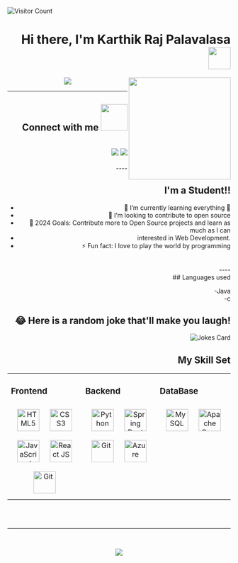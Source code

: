 

![Visitor Count](https://profile-counter.glitch.me/karthikrajpalavalasa/count.svg)
<div style="text-align: right">


# Hi there, I'm Karthik Raj Palavalasa <img src="https://media.giphy.com/media/12oufCB0MyZ1Go/giphy.gif" width="50">
<img align='right' src="https://media.giphy.com/media/M9gbBd9nbDrOTu1Mqx/giphy.gif" width="230">

<p align="center">
<img src="https://readme-typing-svg.herokuapp.com?font=monospace&color=00ffd2&size=25&center=true&vCenter=true&lines=A+Passionate+Learner!;Full+Stack+Java+Developer;I+Like+To+Tinker">
</p>



----
## Connect with me <img src="https://media.giphy.com/media/LnQjpWaON8nhr21vNW/giphy.gif" width="60">
<br>
<a href="https://www.linkedin.com/in/karthik-raj-palavalasa-b60378289/"><img src="https://img.shields.io/badge/LinkedIn-0077B5?style=for-the-badge&logo=linkedin&logoColor=white"></a>
<a href="mailto:karthikrajpalavalasa@gmail.com"><img src="https://img.shields.io/badge/Gmail-D14836?style=for-the-badge&logo=gmail&logoColor=white"></a>
<br><br>
----

## I'm a Student!!

- 🌱 I’m currently learning everything 🤣
- 👯 I’m looking to contribute to open source
- 🥅 2024 Goals: Contribute more to Open Source projects and learn as much as I can
-  interested in Web Development.
- ⚡ Fun fact: I love to play the world by programming
<br>
----
<br>
## Languages used

-Java <br>
-c <br>

<!--![Your Repository's Stats](https://contrib.rocks/image?repo=just-innovative-bro/F.R.I.D.A.Y)-->

## 😂 Here is a random joke that'll make you laugh!
![Jokes Card](https://readme-jokes.vercel.app/api)

## My Skill Set  
<table><tr><td valign="top" width="33%">



### Frontend  
<div align="center">  

<img style="margin: 10px" src="https://profilinator.rishav.dev/skills-assets/html5-original-wordmark.svg" alt="HTML5" height="50" />  
<img style="margin: 10px" src="https://profilinator.rishav.dev/skills-assets/css3-original-wordmark.svg" alt="CSS3" height="50" />  
<img style="margin: 10px" src="https://profilinator.rishav.dev/skills-assets/javascript-original.svg" alt="JavaScript" height="50" /> 
<img style="margin: 10px" src="https://upload.wikimedia.org/wikipedia/commons/thumb/3/30/React_Logo_SVG.svg/1200px-React_Logo_SVG.svg.png" alt="React JS" height="50" /> 
<img style="margin: 10px" src="https://profilinator.rishav.dev/skills-assets/git-scm-icon.svg" alt="Git" height="50" />    
</div>

</td><td valign="top" width="33%">



### Backend  
<div align="center">  
<img style="margin: 10px" src="https://upload.wikimedia.org/wikipedia/en/thumb/3/30/Java_programming_language_logo.svg/1200px-Java_programming_language_logo.svg.png" alt="Python" height="50" /> 
<img style="margin: 10px" src="https://pbs.twimg.com/profile_images/1235868806079057921/fTL08u_H_400x400.png" alt="Spring Boot" height="50" /> 
  
<img style="margin: 10px" src="https://profilinator.rishav.dev/skills-assets/git-scm-icon.svg" alt="Git" height="50" /> 
<img style="margin: 10px" src="https://profilinator.rishav.dev/skills-assets/microsoft_azure-icon.svg" alt="Azure" height="50" /> 

 
</div>

</td><td valign="top" width="33%">



### DataBase  
<div align="center">    
<img style="margin: 10px" src="https://upload.wikimedia.org/wikipedia/en/thumb/d/dd/MySQL_logo.svg/2560px-MySQL_logo.svg.png" alt="MySQL" height="50" />
<img style="margin: 10px" src="https://upload.wikimedia.org/wikipedia/commons/thumb/5/5e/Cassandra_logo.svg/1200px-Cassandra_logo.svg.png" alt="Apache Cassandra" height="50" />   
</div>

</td></tr></table>  


<br>
<br>

----

<br>




<p align="center"><img src="https://i.ibb.co/0MZzJ2d/download.png" border="0"></p>

